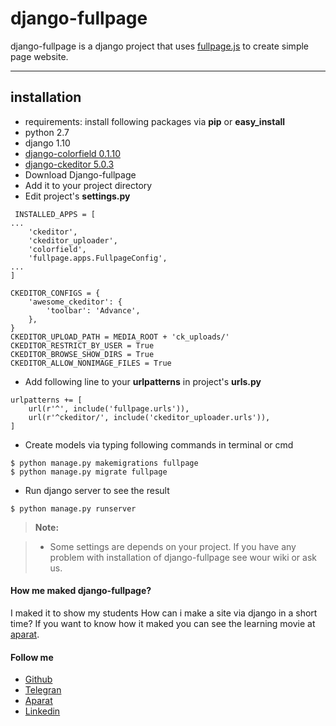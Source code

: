 django-fullpage
===================


django-fullpage is a django project that uses [fullpage.js](http://alvarotrigo.com/fullPage/) to create simple page website.

----------


installation
--------------------
- requirements: install following packages via **pip** or **easy_install**
 - python 2.7
 - django 1.10
 - [django-colorfield 0.1.10](https://github.com/jaredly/django-colorfield)
 - [django-ckeditor 5.0.3](https://github.com/django-ckeditor/django-ckeditor)
- Download Django-fullpage
- Add it to your project directory
- Edit project's **settings.py**
```
 INSTALLED_APPS = [
...
    'ckeditor',
    'ckeditor_uploader',
    'colorfield',
    'fullpage.apps.FullpageConfig',
...
]

CKEDITOR_CONFIGS = {
    'awesome_ckeditor': {
        'toolbar': 'Advance',
    },
}
CKEDITOR_UPLOAD_PATH = MEDIA_ROOT + 'ck_uploads/'
CKEDITOR_RESTRICT_BY_USER = True
CKEDITOR_BROWSE_SHOW_DIRS = True
CKEDITOR_ALLOW_NONIMAGE_FILES = True
```
- <i class="icon-file"></i> Add following line to your **urlpatterns** in project's **urls.py** 
```
urlpatterns += [
    url(r'^', include('fullpage.urls')),
    url(r'^ckeditor/', include('ckeditor_uploader.urls')),
]
```
- Create models via typing following commands in terminal or cmd
```
$ python manage.py makemigrations fullpage
$ python manage.py migrate fullpage
```
- <i class="icon-refresh"></i> Run django server to see the result
```
$ python manage.py runserver
```

> **Note:**

> - Some settings are depends on your project. If you have any problem with installation of django-fullpage see wour wiki or ask us.

#### How me maked django-fullpage?
I maked it to show my students How can i make a site via django in a short time? If you want to know how it maked you can see the learning movie at [aparat](http://www.aparat.com/v/WP0lU).


#### Follow me
- [Github](https://github.com/kasaiee)
- [Telegran](https://telegram.me/pydeveloper2)
- [Aparat](http://www.aparat.com/kasaie)
- [Linkedin](https://www.linkedin.com/in/kasaiee)

